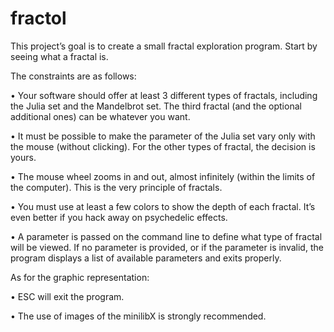 # fractol

This project’s goal is to create a small fractal exploration program. Start by seeing what a fractal is.

The constraints are as follows:

• Your software should offer at least 3 different types of fractals, including the Julia set and the Mandelbrot set. The third fractal (and the optional additional ones) can be whatever you want.

• It must be possible to make the parameter of the Julia set vary only with the mouse (without clicking). For the other types of fractal, the decision is yours.

• The mouse wheel zooms in and out, almost infinitely (within the limits of the computer). This is the very principle of fractals.

• You must use at least a few colors to show the depth of each fractal. It’s even better if you hack away on psychedelic effects.

• A parameter is passed on the command line to define what type of fractal will be viewed. If no parameter is provided, or if the parameter is invalid, the program displays a list of available parameters and exits properly.

As for the graphic representation:

• ESC will exit the program.

• The use of images of the minilibX is strongly recommended.
